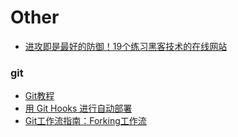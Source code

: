 # Other

 - [进攻即是最好的防御！19个练习黑客技术的在线网站](https://jaq.alibaba.com/community/art/show?articleid=683&hmsr=toutiao.io&utm_medium=toutiao.io&utm_source=toutiao.io)
 
### git
 - [Git教程](http://www.liaoxuefeng.com/wiki/0013739516305929606dd18361248578c67b8067c8c017b000)
 - [用 Git Hooks 进行自动部署](http://segmentfault.com/a/1190000003836345?utm_source=Weibo&utm_medium=shareLink&utm_campaign=socialShare)
 - [Git工作流指南：Forking工作流](http://blog.jobbole.com/76861/)
